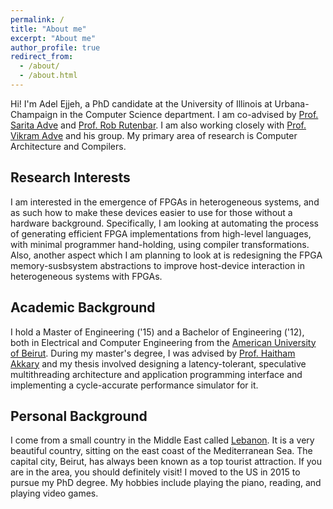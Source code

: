 ```yaml
---
permalink: /
title: "About me"
excerpt: "About me"
author_profile: true
redirect_from: 
  - /about/
  - /about.html
---
```

Hi! I'm Adel Ejjeh, a PhD candidate at the University of Illinois at Urbana-Champaign in the Computer Science department. I am co-advised by [Prof. Sarita Adve](http://rsim.cs.illinois.edu/~sadve/) and [Prof. Rob Rutenbar](http://rutenbar.cs.illinois.edu/). I am also working closely with [Prof. Vikram Adve](http://vikram.cs.illinois.edu) and his group. My primary area of research is Computer Architecture and Compilers. 

Research Interests
------
I am interested in the emergence of FPGAs in heterogeneous systems, and as such how to make these devices easier to use for those without a hardware background. Specifically, I am looking at automating the process of generating efficient FPGA implementations from high-level languages, with minimal programmer hand-holding, using compiler transformations. Also, another aspect which I am planning to look at is redesigning the FPGA memory-susbsystem abstractions to improve host-device interaction in heterogeneous systems with FPGAs.  

Academic Background
-----
I hold a Master of Engineering ('15) and a Bachelor of Engineering ('12), both in Electrical and Computer Engineering from the [American University of Beirut](www.aub.edu.lb). During my master's degree, I was advised by [Prof. Haitham Akkary](http://website.aub.edu.lb/fea/publicprofile/Pages/profile.aspx?MemberId=ha95#) and my thesis involved designing a latency-tolerant, speculative multithreading architecture and application programming interface and implementing a cycle-accurate performance simulator for it.  

Personal Background
-----
I come from a small country in the Middle East called [Lebanon](https://en.wikipedia.org/wiki/Lebanon). It is a very beautiful country, sitting on the east coast of the Mediterranean Sea. The capital city, Beirut, has always been known as a top tourist attraction. If you are in the area, you should definitely visit! I moved to the US in 2015 to pursue my PhD degree. My hobbies include playing the piano, reading, and playing video games. 
